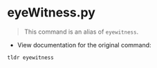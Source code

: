 # eyeWitness.py

> This command is an alias of `eyewitness`.

- View documentation for the original command:

`tldr eyewitness`
